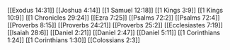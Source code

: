 [[Exodus 14:31]]
[[Joshua 4:14]]
[[1 Samuel 12:18]]
[[1 Kings 3:9]]
[[1 Kings 10:9]]
[[1 Chronicles 29:24]]
[[Ezra 7:25]]
[[Psalms 72:2]]
[[Psalms 72:4]]
[[Proverbs 8:15]]
[[Proverbs 24:21]]
[[Proverbs 25:2]]
[[Ecclesiastes 7:19]]
[[Isaiah 28:6]]
[[Daniel 2:21]]
[[Daniel 2:47]]
[[Daniel 5:11]]
[[1 Corinthians 1:24]]
[[1 Corinthians 1:30]]
[[Colossians 2:3]]
